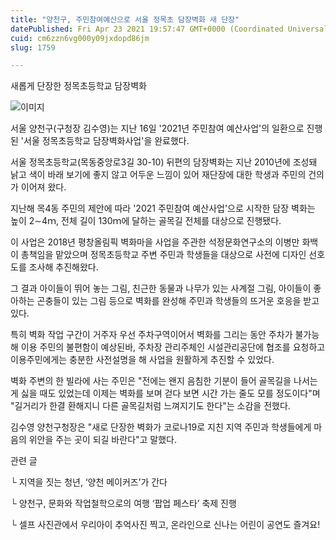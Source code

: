 ```yaml
---
title: "양천구, 주민참여예산으로 서울 정목초 담장벽화 새 단장"
datePublished: Fri Apr 23 2021 19:57:47 GMT+0000 (Coordinated Universal Time)
cuid: cm6zzn6vg000y09jxdopd86jm
slug: 1759

---
```



새롭게 단장한 정목초등학교 담장벽화

![이미지](https://cdn.hashnode.com/res/hashnode/image/upload/v1739248487252/3c9582f0-4dcc-4d42-a1c2-2d045b52628d.jpeg)

서울 양천구(구청장 김수영)는 지난 16일 '2021년 주민참여 예산사업'의 일환으로 진행된 '서울 정목초등학교 담장벽화사업'을 완료했다.

서울 정목초등학교(목동중앙로3길 30-10) 뒤편의 담장벽화는 지난 2010년에 조성돼 낡고 색이 바래 보기에 좋지 않고 어두운 느낌이 있어 재단장에 대한 학생과 주민의 건의가 이어져 왔다.

지난해 목4동 주민의 제안에 따라 '2021 주민참여 예산사업'으로 시작한 담장 벽화는 높이 2∼4ｍ, 전체 길이 130ｍ에 달하는 골목길 전체를 대상으로 진행됐다.

이 사업은 2018년 평창올림픽 벽화마을 사업을 주관한 석정문화연구소의 이병만 화백이 총책임을 맡았으며 정목초등학교 주변 주민과 학생들을 대상으로 사전에 디자인 선호도를 조사해 추진해왔다.

그 결과 아이들이 뛰어 놓는 그림, 친근한 동물과 나무가 있는 사계절 그림, 아이들이 좋아하는 곤충들이 있는 그림 등으로 벽화를 완성해 주민과 학생들의 뜨거운 호응을 받고 있다.

특히 벽화 작업 구간이 거주자 우선 주차구역이어서 벽화를 그리는 동안 주차가 불가능해 이용 주민의 불편함이 예상된바, 주차장 관리주체인 시설관리공단에 협조를 요청하고 이용주민에게는 충분한 사전설명을 해 사업을 원활하게 추진할 수 있었다.

벽화 주변의 한 빌라에 사는 주민은 "전에는 왠지 음침한 기분이 들어 골목길을 나서는 게 싫을 때도 있었는데 이제는 벽화를 보며 걷다 보면 시간 가는 줄도 모를 정도이다"며 "길거리가 한결 환해지니 다른 골목길처럼 느껴지기도 한다"는 소감을 전했다.

김수영 양천구청장은 "새로 단장한 벽화가 코로나19로 지친 지역 주민과 학생들에게 마음의 위안을 주는 곳이 되길 바란다"고 말했다.

관련 글

└ 지역을 짓는 청년, ‘양천 메이커즈’가 간다

└ 양천구, 문화와 작업철학으로의 여행 ‘팝업 페스타’ 축제 진행

└ 셀프 사진관에서 우리아이 추억사진 찍고, 온라인으로 신나는 어린이 공연도 즐겨요!